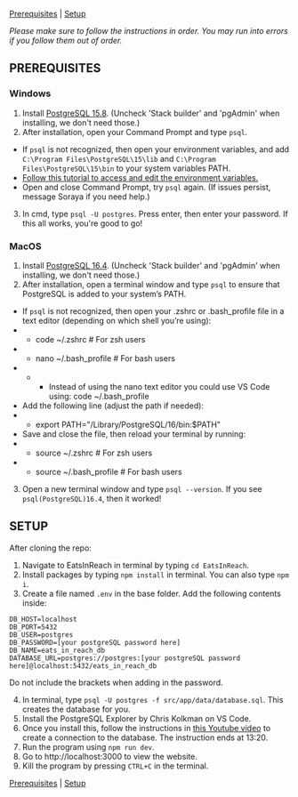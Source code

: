 [Prerequisites](doc:EatsInReach#prerequisites) |
[Setup](doc:EatsInReach#setup)

*Please make sure to follow the instructions in order. You may run into errors if you follow them out of order.*

## PREREQUISITES
### Windows
1. Install [PostgreSQL 15.8](https://www.enterprisedb.com/downloads/postgres-postgresql-downloads). (Uncheck 'Stack builder' and 'pgAdmin' when installing, we don't need those.)
2. After installation, open your Command Prompt and type ```psql```.
 * If ```psql``` is not recognized, then open your environment variables, and add ```C:\Program Files\PostgreSQL\15\lib``` and ```C:\Program Files\PostgreSQL\15\bin``` to your system variables PATH.
 * [Follow this tutorial to access and edit the environment variables.](https://www.c-sharpcorner.com/article/how-to-addedit-path-environment-variable-in-windows-11/#:~:text=We%20require%20permission%20from%20the,if%20you%20are%20not%20one.&text=Press%20Windows%2BR%2C%20type%20%22,%22%20and%20press%20%22Ok%22.)
 * Open and close Command Prompt, try ```psql``` again. (If issues persist, message Soraya if you need help.)
3. In cmd, type ```psql -U postgres```. Press enter, then enter your password. If this all works, you're good to go!

 ### MacOS
1. Install [PostgreSQL 16.4](https://www.enterprisedb.com/downloads/postgres-postgresql-downloads). (Uncheck 'Stack builder' and 'pgAdmin' when installing, we don't need those.)
2. After installation, open a terminal window and type ```psql``` to ensure that PostgreSQL is added to your system’s PATH.
* If ```psql``` is not recognized, then open your .zshrc or .bash_profile file in a text editor (depending on which shell you’re using):
 * * code ~/.zshrc # For zsh users 
 * * nano ~/.bash_profile # For bash users
 * * * Instead of using the nano text editor you could use VS Code using: code ~/.bash_profile
 * Add the following line (adjust the path if needed):
 * * export PATH="/Library/PostgreSQL/16/bin:$PATH"
 * Save and close the file, then reload your terminal by running:
 * * source ~/.zshrc # For zsh users 
 * * source ~/.bash_profile # For bash users
 3. Open a new terminal window and type ```psql --version```. If you see ``psql(PostgreSQL)16.4``, then it worked!


## SETUP
After cloning the repo:
1. Navigate to EatsInReach in terminal by typing ```cd EatsInReach```.
2. Install packages by typing ```npm install``` in terminal. You can also type ```npm i```.
3. Create a file named ```.env``` in the base folder. Add the following contents inside:

```
DB_HOST=localhost
DB_PORT=5432
DB_USER=postgres
DB_PASSWORD=[your postgreSQL password here]
DB_NAME=eats_in_reach_db
DATABASE_URL=postgres://postgres:[your postgreSQL password here]@localhost:5432/eats_in_reach_db
```
Do not include the brackets when adding in the password.

4. In terminal, type ```psql -U postgres -f src/app/data/database.sql```. This creates the database for you.
5. Install the PostgreSQL Explorer by Chris Kolkman on VS Code.
6. Once you install this, follow the instructions in [this Youtube video](https://youtu.be/ezjoDYs72GA?si=0U7jKxL2xwNuQ5YR&t=680) to create a connection to the database. The instruction ends at 13:20.
7. Run the program using ```npm run dev```.
8. Go to http://localhost:3000 to view the website.
9. Kill the program by pressing ```CTRL+C``` in the terminal.

[Prerequisites](doc:EatsInReach#prerequisites) |
[Setup](doc:EatsInReach#setup)